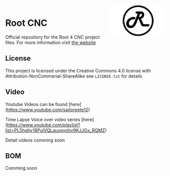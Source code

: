<img align="right" width=175 src="Media/R_Logo.png" />

# Root CNC

Official repository for the Root 4 CNC project files. For more information 
visit [the website](https://rootcnc.com)

## License

This project is licensed under the Creative Commons 4.0 license with 
Attribution-NonCommerial-ShareAlike see `LICENSE.txt` for details

## Video

Youtube Videos can be found [here] (https://www.youtube.com/sailorpete12)

Time Lapse Voice over video series [here] (https://www.youtube.com/playlist?list=PL5hghy18PulVQLauypyohv9KJJGx_RQMZ)

Detail videos comming soon 

## BOM


Comming soon